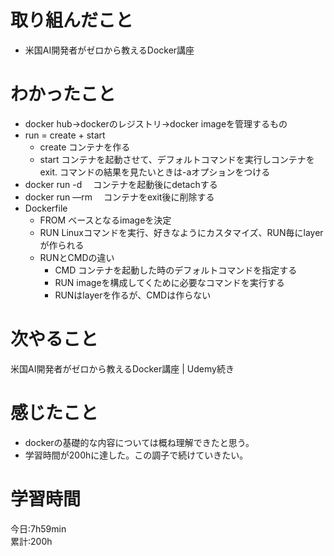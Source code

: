 # 取り組んだこと       
- 米国AI開発者がゼロから教えるDocker講座
# わかったこと
- docker hub→dockerのレジストリ→docker imageを管理するもの
- run = create + start
    - create コンテナを作る
    - start コンテナを起動させて、デフォルトコマンドを実行しコンテナをexit. コマンドの結果を見たいときは-aオプションをつける
- docker run -d <image>　コンテナを起動後にdetachする
- docker run —rm <image>　コンテナをexit後に削除する
- Dockerfile
    - FROM ベースとなるimageを決定
    - RUN Linuxコマンドを実行、好きなようにカスタマイズ、RUN毎にlayerが作られる
    - RUNとCMDの違い
        - CMD コンテナを起動した時のデフォルトコマンドを指定する
        - RUN imageを構成してくために必要なコマンドを実行する
        - RUNはlayerを作るが、CMDは作らない
# 次やること
米国AI開発者がゼロから教えるDocker講座 | Udemy続き
# 感じたこと
- dockerの基礎的な内容については概ね理解できたと思う。
- 学習時間が200hに達した。この調子で続けていきたい。
# 学習時間  
今日:7h59min  
累計:200h
